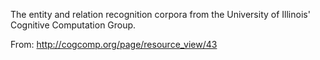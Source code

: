 The entity and relation recognition corpora from the University of Illinois' Cognitive Computation Group.

From:
http://cogcomp.org/page/resource_view/43
